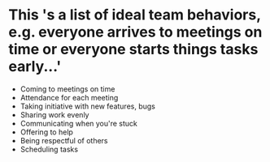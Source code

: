 # This 's a list of ideal team behaviors, e.g. everyone arrives to meetings on time or everyone starts things tasks early...'

- Coming to meetings on time 
- Attendance for each meeting
- Taking initiative with new features, bugs
- Sharing work evenly
- Communicating when you're stuck
- Offering to help
- Being respectful of others
- Scheduling tasks